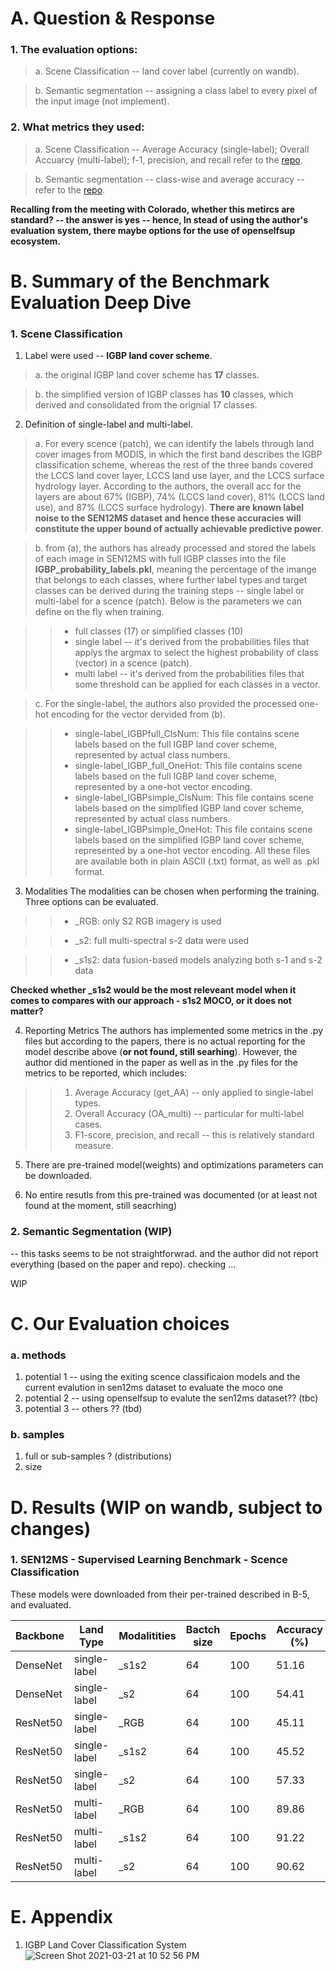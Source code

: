 # A. Question & Response
### 1. The evaluation options:
> a. Scene Classification -- land cover label (currently on wandb).

> b. Semantic segmentation -- assigning a class label to every pixel of the input image (not implement).

### 2. What metrics they used:
> a. Scene Classification -- Average Accuracy (single-label); Overall Accuarcy (multi-label); f-1, precision, and recall refer to the [repo](https://github.com/schmitt-muc/SEN12MS).

> b. Semantic segmentation -- class-wise and average accuracy -- refer to the [repo](https://github.com/lukasliebel/dfc2020_baseline).

**Recalling from the meeting with Colorado, whether this metircs are standard? -- the answer is yes -- hence, In stead of using the author's evaluation system, there maybe options for the use of openselfsup ecosystem.**


# B. Summary of the Benchmark Evaluation Deep Dive

### 1. Scene Classification
1. Label were used -- **IGBP land cover scheme**.

> a. the original IGBP land cover scheme has **17** classes.

> b. the simplified version of IGBP classes has **10** classes, which derived and consolidated from the orignial 17 classes.

2. Definition of single-label and multi-label.

> a. For every scence (patch), we can identify the labels through land cover images from MODIS, in which the first band describes the IGBP classification scheme, whereas the rest of the three bands covered the LCCS land cover layer, LCCS land use layer, and the LCCS surface hydrology layer. According to the authors, the overall acc for the layers are about 67% (IGBP), 74% (LCCS land cover), 81% (LCCS land use), and 87% (LCCS surface hydrology). **There are known label noise to the SEN12MS dataset and hence these accuracies will constitute the upper bound of actually achievable predictive power**.

> b. from (a), the authors has already processed and stored the labels of each image in SEN12MS with full IGBP classes into the file **IGBP_probability_labels.pkl**, meaning the percentage of the imange that belongs to each classes, where further label types and target classes can be derived during the training steps -- single label or multi-label for a scence (patch). Below is the parameters we can define on the fly when training. 

>> - full classes (17) or simplified classes (10)
>> -  single label -- it's derived from the probabilities files that applys the argmax to select the highest probability of class (vector) in a scence (patch).
>> - multi label -- it's derived from the probabilities files that some threshold can be applied for each classes in a vector.

> c. For the single-label, the authors also provided the processed one-hot encoding for the vector dervided from (b).

>> - single-label_IGBPfull_ClsNum: This file contains scene labels based on the full IGBP land cover scheme, represented by actual class numbers.
>> - single-label_IGBP_full_OneHot: This file contains scene labels based on the full IGBP land cover scheme, represented by a one-hot vector encoding.
>> - single-label_IGBPsimple_ClsNum: This file contains scene labels based on the simplified IGBP land cover scheme, represented by actual class numbers.
>> - single-label_IGBPsimple_OneHot: This file contains scene labels based on the simplified IGBP land cover scheme, represented by a one-hot vector encoding. All these files are available both in plain ASCII (.txt) format, as well as .pkl format.

3. Modalities
The modalities can be chosen when performing the training. Three options can be evaluated. 
>> - _RGB: only S2 RGB imagery is used

>> - _s2: full multi-spectral s-2 data were used

>> - _s1s2: data fusion-based models analyzing both s-1 and s-2 data

**Checked whether _s1s2 would be the most releveant model when it comes to compares with our approach - s1s2 MOCO, or it does not matter?**

4. Reporting Metrics
The authors has implemented some metrics in the .py files but according to the papers, there is no actual reporting for the model describe above (**or not found, still searhing**). However, the author did mentioned in the paper as well as in the .py files for the metrics to be reported, which includes:
>> 1. Average Accuracy (get_AA) -- only applied to single-label types.
>> 2. Overall Accuracy (OA_multi) -- particular for multi-label cases.
>> 3. F1-score, precision, and recall -- this is relatively standard measure.

5. There are pre-trained model(weights) and optimizations parameters can be downloaded.

6. No entire resutls from this pre-trained was documented (or at least not found at the moment, still seacrhing) 


### 2. Semantic Segmentation (WIP)
-- this tasks seems to be not straightforwrad. and the author did not report everything (based on the paper and repo). checking ...

WIP



# C. Our Evaluation choices

### a. methods

1. potential 1 -- using the exiting scence classificaion models and the current evalution in sen12ms dataset to evaluate the moco one
2. potential 2 -- using openselfsup to evalute the sen12ms dataset?? (tbc)
3. potential 3 -- others ?? (tbd)

### b. samples
1. full or sub-samples ? (distributions)
2. size


# D. Results (WIP on wandb, subject to changes)
### 1. SEN12MS - Supervised Learning Benchmark - Scence Classification
These models were downloaded from their per-trained described in B-5, and evaluated.

| Backbone  | Land Type  | Modalitities  | Bactch size  | Epochs | Accuracy (%) | Macro-F1 (%) | Micro-F1 (%) |
|---|---|---|---|---|---|---|---|
|DenseNet|single-label|_s1s2|64|100|51.16|50.78|62.90|
|DenseNet|single-label|_s2|64|100|54.41|52.32|64.74|
|ResNet50|single-label|_RGB|64|100|45.11|45.16|58.98|
|ResNet50|single-label|_s1s2|64|100|45.52|53.21|64.66|
|ResNet50|single-label|_s2|64|100|57.33|53.39|66.35|
|ResNet50|multi-label|_RGB|64|100|89.86|47.57|66.51|
|ResNet50|multi-label|_s1s2|64|100|91.22|57.46|71.40|
|ResNet50|multi-label|_s2|64|100|90.62|56.14|69.88|


# E. Appendix
1. IGBP Land Cover Classification System
![Screen Shot 2021-03-21 at 10 52 56 PM](https://user-images.githubusercontent.com/39634122/111934636-2f68ee00-8a98-11eb-8763-8453266227ed.png)






